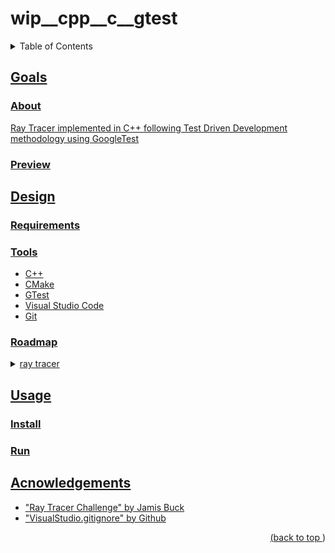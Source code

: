 # wip__cpp__c__gtest
<a name="readme-top"></a>
<details>
    <summary>Table of Contents</summary>
    <ol>
        <li><a href="#goals">Goals</a>
            <ul>
                <li><a href="#about">About</li>
                <li><a href="#preview">Preview</li>
            </ul>
        </li>
        <li><a href="#design">Design</li>
          <ul>
            <li><a href="#requirements">Tools</li>
            <li><a href="#tools">Tools</li>
            <li><a href="#roadmap">Roadmap</li>
          </ul>
        </li>
        <li><a href="#usage">Usage</a>
            <ul>
                <li><a href="#install">Install</li>
                <li><a href="#run">Run</li>
            </ul>
        </li>
        <li><a href="#acknowledgements">Acknowledgements</li>
    </ol>
</details>

## Goals
### About
Ray Tracer implemented in C++ following Test Driven Development methodology using GoogleTest
### Preview
## Design
### Requirements
### Tools
* C++
* CMake
* GTest
* Visual Studio Code
* Git
### Roadmap
<details>
<summary>ray tracer</summary>

- [x] Tuples & Vector & Point & Tuple Operations
- [x] Color & Color Operations
- [x] Canvas
- [x] Matrix & Transformations
- [x] Ray Intersections
- [x] Shadow Caster
</details>

## Usage
### Install
### Run
## Acnowledgements
* "Ray Tracer Challenge" by Jamis Buck
* "VisualStudio.gitignore" by Github
<p align="right">(<a href="#readme-top">back to top </a>)</p>
